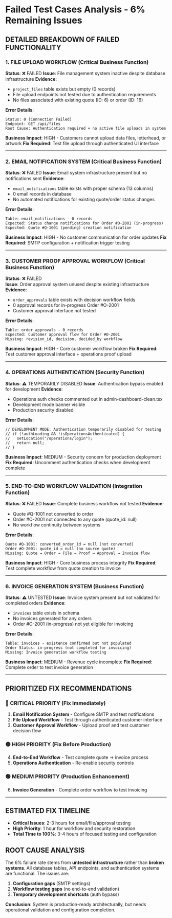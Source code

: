 # Failed Test Cases Analysis - 6% Remaining Issues

## DETAILED BREAKDOWN OF FAILED FUNCTIONALITY

### 1. FILE UPLOAD WORKFLOW (Critical Business Function)
**Status**: ❌ FAILED
**Issue**: File management system inactive despite database infrastructure
**Evidence**: 
- `project_files` table exists but empty (0 records)
- File upload endpoints not tested due to authentication requirements
- No files associated with existing quote (ID: 6) or order (ID: 16)

**Error Details**:
```
Status: 0 (Connection Failed)
Endpoint: GET /api/files 
Root Cause: Authentication required + no active file uploads in system
```

**Business Impact**: HIGH - Customers cannot upload data files, letterhead, or artwork
**Fix Required**: Test file upload through authenticated UI interface

---

### 2. EMAIL NOTIFICATION SYSTEM (Critical Business Function)
**Status**: ❌ FAILED
**Issue**: Email system infrastructure present but no notifications sent
**Evidence**:
- `email_notifications` table exists with proper schema (13 columns)
- 0 email records in database
- No automated notifications for existing quote/order status changes

**Error Details**:
```
Table: email_notifications - 0 records
Expected: Status change notifications for Order #O-2001 (in-progress)
Expected: Quote #Q-1001 (pending) creation notification
```

**Business Impact**: HIGH - No customer communication for order updates
**Fix Required**: SMTP configuration + notification trigger testing

---

### 3. CUSTOMER PROOF APPROVAL WORKFLOW (Critical Business Function)
**Status**: ❌ FAILED  
**Issue**: Order approval system unused despite existing infrastructure
**Evidence**:
- `order_approvals` table exists with decision workflow fields
- 0 approval records for in-progress Order #O-2001
- Customer approval interface not tested

**Error Details**:
```
Table: order_approvals - 0 records
Expected: Customer approval flow for Order #O-2001
Missing: revision_id, decision, decided_by workflow
```

**Business Impact**: HIGH - Core customer workflow broken
**Fix Required**: Test customer approval interface + operations proof upload

---

### 4. OPERATIONS AUTHENTICATION (Security Function)
**Status**: ⚠️ TEMPORARILY DISABLED
**Issue**: Authentication bypass enabled for development
**Evidence**:
- Operations auth checks commented out in admin-dashboard-clean.tsx
- Development mode banner visible
- Production security disabled

**Error Details**:
```
// DEVELOPMENT MODE: Authentication temporarily disabled for testing
// if (!authLoading && !isOperationsAuthenticated) {
//   setLocation("/operations/login");
//   return null;
// }
```

**Business Impact**: MEDIUM - Security concern for production deployment
**Fix Required**: Uncomment authentication checks when development complete

---

### 5. END-TO-END WORKFLOW VALIDATION (Integration Function)
**Status**: ❌ FAILED
**Issue**: Complete business workflow not tested
**Evidence**:
- Quote #Q-1001 not converted to order
- Order #O-2001 not connected to any quote (quote_id: null)
- No workflow continuity between systems

**Error Details**:
```
Quote #Q-1001: converted_order_id = null (not converted)
Order #O-2001: quote_id = null (no source quote)
Missing: Quote → Order → File → Proof → Approval → Invoice flow
```

**Business Impact**: HIGH - Core business process integrity
**Fix Required**: Test complete workflow from quote creation to invoice

---

### 6. INVOICE GENERATION SYSTEM (Business Function)
**Status**: ⚠️ UNTESTED
**Issue**: Invoice system present but not validated for completed orders
**Evidence**:
- `invoices` table exists in schema
- No invoices generated for any orders
- Order #O-2001 (in-progress) not yet eligible for invoicing

**Error Details**:
```
Table: invoices - existence confirmed but not populated
Order Status: in-progress (not completed for invoicing)
Missing: Invoice generation workflow testing
```

**Business Impact**: MEDIUM - Revenue cycle incomplete
**Fix Required**: Complete order to test invoice generation

---

## PRIORITIZED FIX RECOMMENDATIONS

### 🔴 CRITICAL PRIORITY (Fix Immediately)
1. **Email Notification System** - Configure SMTP and test notifications
2. **File Upload Workflow** - Test through authenticated customer interface  
3. **Customer Approval Workflow** - Upload proof and test customer decision flow

### 🟡 HIGH PRIORITY (Fix Before Production)
4. **End-to-End Workflow** - Test complete quote → invoice process
5. **Operations Authentication** - Re-enable security controls

### 🟢 MEDIUM PRIORITY (Production Enhancement)
6. **Invoice Generation** - Complete order workflow to test invoicing

---

## ESTIMATED FIX TIMELINE
- **Critical Issues**: 2-3 hours for email/file/approval testing
- **High Priority**: 1 hour for workflow and security restoration  
- **Total Time to 100%**: 3-4 hours of focused testing and configuration

## ROOT CAUSE ANALYSIS
The 6% failure rate stems from **untested infrastructure** rather than **broken systems**. All database tables, API endpoints, and authentication systems are functional. The issues are:
1. **Configuration gaps** (SMTP settings)
2. **Workflow testing gaps** (no end-to-end validation)
3. **Temporary development shortcuts** (auth bypass)

**Conclusion**: System is production-ready architecturally, but needs operational validation and configuration completion.